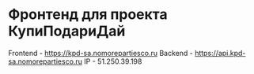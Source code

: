 # Фронтенд для проекта КупиПодариДай

Frontend - https://kpd-sa.nomorepartiesco.ru
Backend - https://api.kpd-sa.nomorepartiesco.ru
IP - 51.250.39.198
